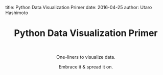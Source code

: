 title: Python Data Visualization Primer
date: 2016-04-25
author: Utaro Hashimoto

<h1 align='center'>Python Data Visualization Primer</h1>
<br>
<p align='center'>One-liners to visualize data.</p>
<p align='center'>Embrace it & spread it on.</p>
<br>


